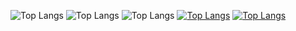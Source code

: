  ![Top Langs](https://github-readme-stats.vercel.app/api/top-langs/?username=Tooy8)
![Top Langs](https://github-readme-stats.vercel.app/api/top-langs/?username=Tooy8&hide=javascript,html)
![Top Langs](https://github-readme-stats.vercel.app/api/top-langs/?username=Tooy8&langs_count=8)
[![Top Langs](https://github-readme-stats.vercel.app/api/top-langs/?username=Tooy8&layout=donut)](https://github.com/anuraghazra/github-readme-stats)
[![Top Langs](https://github-readme-stats.vercel.app/api/top-langs/?username=Tooy8&layout=pie)](https://github.com/anuraghazra/github-readme-stats)
